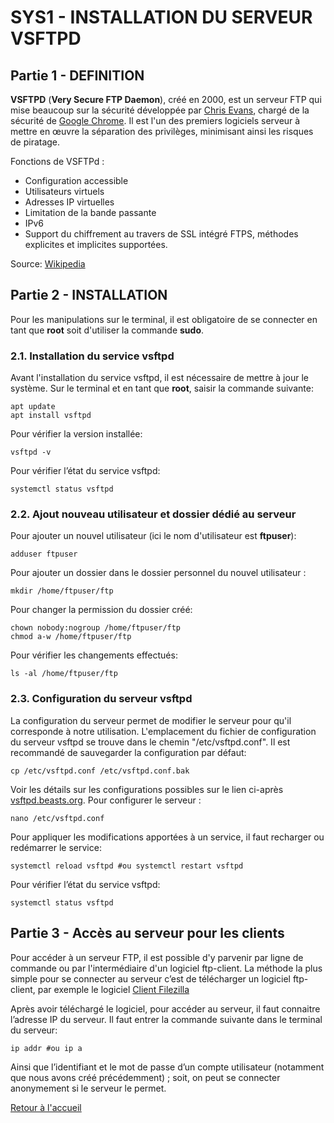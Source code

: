 # SYS1 - INSTALLATION DU SERVEUR VSFTPD
## Partie 1 - DEFINITION
**VSFTPD** \(**Very Secure FTP Daemon**\), créé en 2000, est un serveur FTP qui mise beaucoup sur la sécurité développée par [Chris Evans](https://fr.wikipedia.org/wiki/Chris_Evans), chargé de la sécurité de [Google Chrome](https://fr.wikipedia.org/wiki/Google_Chrome). Il est l'un des premiers logiciels serveur à mettre en œuvre la séparation des privilèges, minimisant ainsi les risques de piratage.  

Fonctions de VSFTPd :
* Configuration accessible
* Utilisateurs virtuels
* Adresses IP virtuelles
* Limitation de la bande passante
* IPv6
* Support du chiffrement au travers de SSL intégré FTPS, méthodes explicites et implicites supportées.

Source: [Wikipedia](https://fr.wikipedia.org/wiki/VsFTPd)

## Partie 2 - INSTALLATION
Pour les manipulations sur le terminal, il est obligatoire de se connecter en tant que **root** soit d'utiliser la commande **sudo**.
### 2.1.	Installation du service vsftpd
Avant l'installation du service vsftpd, il est nécessaire de mettre à jour le système.
Sur le terminal et en tant que **root**, saisir la commande suivante:
```
apt update
apt install vsftpd
```

Pour vérifier la version installée:
```
vsftpd -v
```
Pour vérifier l’état du service vsftpd:
```
systemctl status vsftpd
```

### 2.2.	Ajout nouveau utilisateur et dossier dédié au serveur
Pour ajouter un nouvel utilisateur (ici le nom d'utilisateur est **ftpuser**):

```
adduser ftpuser
```
Pour ajouter un dossier dans le dossier personnel du nouvel utilisateur :

```
mkdir /home/ftpuser/ftp
```
Pour changer la permission du dossier créé:
```
chown nobody:nogroup /home/ftpuser/ftp
chmod a-w /home/ftpuser/ftp
```
Pour vérifier les changements effectués:
```
ls -al /home/ftpuser/ftp
```
### 2.3.	Configuration du serveur vsftpd
La configuration du serveur permet de modifier le serveur pour qu'il corresponde à notre utilisation. L'emplacement du fichier de configuration du serveur vsftpd se trouve dans le chemin "/etc/vsftpd.conf".
Il est recommandé de sauvegarder la configuration par défaut:
```
cp /etc/vsftpd.conf /etc/vsftpd.conf.bak
```
Voir les détails sur les configurations possibles sur le lien ci-après [vsftpd.beasts.org](http://vsftpd.beasts.org/vsftpd_conf.html).
Pour configurer le serveur : 
```
nano /etc/vsftpd.conf
```
Pour appliquer les modifications apportées à un service, il faut recharger ou redémarrer le service:
```
systemctl reload vsftpd #ou systemctl restart vsftpd
```
Pour vérifier l’état du service vsftpd:
```
systemctl status vsftpd
```

## Partie 3 - Accès au serveur pour les clients
Pour accéder à un serveur FTP, il est possible d'y parvenir par ligne de commande ou par l'intermédiaire d'un logiciel ftp-client.
La méthode la plus simple pour se connecter au serveur c’est de télécharger un logiciel ftp-client, par exemple le logiciel 
[Client Filezilla](https://filezilla-project.org/)

Après avoir téléchargé le logiciel, pour accéder au serveur, il faut connaitre l’adresse IP du serveur. Il faut entrer la commande suivante dans le terminal du serveur:
```
ip addr #ou ip a
```
Ainsi que l’identifiant et le mot de passe d’un compte utilisateur (notamment que nous avons créé précédemment) ; soit, on peut se connecter anonymement si le serveur le permet.


[Retour à l'accueil](https://github.com/fenohasinalala/SYS1-Installation-serveur-sous-linux)